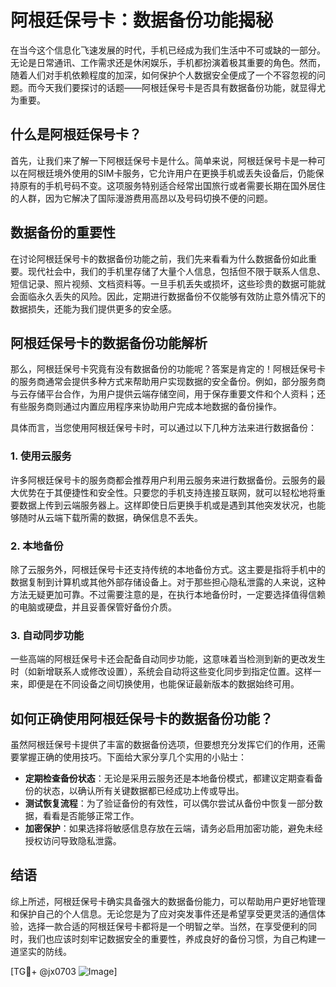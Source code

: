 # 阿根廷保号卡：数据备份功能揭秘

在当今这个信息化飞速发展的时代，手机已经成为我们生活中不可或缺的一部分。无论是日常通讯、工作需求还是休闲娱乐，手机都扮演着极其重要的角色。然而，随着人们对手机依赖程度的加深，如何保护个人数据安全便成了一个不容忽视的问题。而今天我们要探讨的话题——阿根廷保号卡是否具有数据备份功能，就显得尤为重要。

## 什么是阿根廷保号卡？

首先，让我们来了解一下阿根廷保号卡是什么。简单来说，阿根廷保号卡是一种可以在阿根廷境外使用的SIM卡服务，它允许用户在更换手机或丢失设备后，仍能保持原有的手机号码不变。这项服务特别适合经常出国旅行或者需要长期在国外居住的人群，因为它解决了国际漫游费用高昂以及号码切换不便的问题。

## 数据备份的重要性

在讨论阿根廷保号卡的数据备份功能之前，我们先来看看为什么数据备份如此重要。现代社会中，我们的手机里存储了大量个人信息，包括但不限于联系人信息、短信记录、照片视频、文档资料等。一旦手机丢失或损坏，这些珍贵的数据可能就会面临永久丢失的风险。因此，定期进行数据备份不仅能够有效防止意外情况下的数据损失，还能为我们提供更多的安全感。

## 阿根廷保号卡的数据备份功能解析

那么，阿根廷保号卡究竟有没有数据备份的功能呢？答案是肯定的！阿根廷保号卡的服务商通常会提供多种方式来帮助用户实现数据的安全备份。例如，部分服务商与云存储平台合作，为用户提供云端存储空间，用于保存重要文件和个人资料；还有些服务商则通过内置应用程序来协助用户完成本地数据的备份操作。

具体而言，当您使用阿根廷保号卡时，可以通过以下几种方法来进行数据备份：

### 1. 使用云服务
许多阿根廷保号卡的服务商都会推荐用户利用云服务来进行数据备份。云服务的最大优势在于其便捷性和安全性。只要您的手机支持连接互联网，就可以轻松地将重要数据上传到云端服务器上。这样即使日后更换手机或是遇到其他突发状况，也能够随时从云端下载所需的数据，确保信息不丢失。

### 2. 本地备份
除了云服务外，阿根廷保号卡还支持传统的本地备份方式。这主要是指将手机中的数据复制到计算机或其他外部存储设备上。对于那些担心隐私泄露的人来说，这种方法无疑更加可靠。不过需要注意的是，在执行本地备份时，一定要选择值得信赖的电脑或硬盘，并且妥善保管好备份介质。

### 3. 自动同步功能
一些高端的阿根廷保号卡还会配备自动同步功能，这意味着当检测到新的更改发生时（如新增联系人或修改设置），系统会自动将这些变化同步到指定位置。这样一来，即便是在不同设备之间切换使用，也能保证最新版本的数据始终可用。

## 如何正确使用阿根廷保号卡的数据备份功能？

虽然阿根廷保号卡提供了丰富的数据备份选项，但要想充分发挥它们的作用，还需要掌握正确的使用技巧。下面给大家分享几个实用的小贴士：

- **定期检查备份状态**：无论是采用云服务还是本地备份模式，都建议定期查看备份的状态，以确认所有关键数据都已经成功上传或导出。
- **测试恢复流程**：为了验证备份的有效性，可以偶尔尝试从备份中恢复一部分数据，看看是否能够正常工作。
- **加密保护**：如果选择将敏感信息存放在云端，请务必启用加密功能，避免未经授权访问导致隐私泄露。

## 结语

综上所述，阿根廷保号卡确实具备强大的数据备份能力，可以帮助用户更好地管理和保护自己的个人信息。无论您是为了应对突发事件还是希望享受更灵活的通信体验，选择一款合适的阿根廷保号卡都将是一个明智之举。当然，在享受便利的同时，我们也应该时刻牢记数据安全的重要性，养成良好的备份习惯，为自己构建一道坚实的防线。

[TG💪+ @jx0703 ![Image](https://github.com/user-attachments/assets/dbca1d08-cadb-493c-b0ec-ad6f7a83f270)]